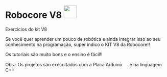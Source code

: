 # Robocore V8 <img height="40em" src="https://icongr.am/fontawesome/android.svg?size=128&color=ffffff"/>  

 Exercicios do kit V8

Se você quer aprender um pouco de robótica e ainda integrar isso ao seu conhecimento na programação, super indico o KIT V8 da Robocore!!

Os tutoriais são muito bons e o ensino é fácil!!


Obs.:  Os projetos são execultados com a Placa Arduino <img height="15em" src="https://icongr.am/entypo/500px-with-circle.svg?size=128&color=ffffff"/>   e na linguagem C++
